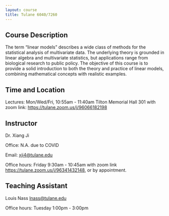 ```yaml
---
layout: course
title: Tulane 6040/7260
---
```


## Course Description

The term “linear models” describes a wide class of methods for the statistical analysis of multivariate data. The underlying theory is grounded in linear algebra and multivariate statistics, but applications range from biological research to public policy. The objective of this course is to provide a solid introduction to both the theory and practice of linear models, combining mathematical concepts with realistic examples.

## Time and Location

Lectures: Mon/Wed/Fri, 10:55am - 11:40am Tilton Memorial Hall 301 with zoom link: <https://tulane.zoom.us/j/96066182198>

## Instructor

Dr. Xiang Ji

Office: N.A. due to COVID

Email: xji4@tulane.edu

Office hours: Friday 9:30am - 10:45am with zoom link <https://tulane.zoom.us/j/96341432148>, or by appointment.


## Teaching Assistant

Louis Nass <lnass@tulane.edu>

Office hours: Tuesday 1:00pm - 3:00pm

